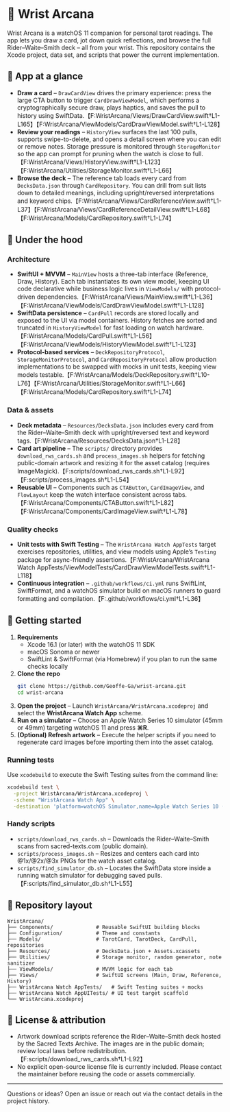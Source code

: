 # 🔮 Wrist Arcana

Wrist Arcana is a watchOS 11 companion for personal tarot readings. The app lets you draw a card, jot down quick reflections, and browse the full Rider–Waite–Smith deck – all from your wrist. This repository contains the Xcode project, data set, and scripts that power the current implementation.

## 📱 App at a glance

- **Draw a card** – `DrawCardView` drives the primary experience: press the large CTA button to trigger `CardDrawViewModel`, which performs a cryptographically secure draw, plays haptics, and saves the pull to history using SwiftData.【F:WristArcana/Views/DrawCardView.swift†L1-L165】【F:WristArcana/ViewModels/CardDrawViewModel.swift†L1-L128】
- **Review your readings** – `HistoryView` surfaces the last 100 pulls, supports swipe-to-delete, and opens a detail screen where you can edit or remove notes. Storage pressure is monitored through `StorageMonitor` so the app can prompt for pruning when the watch is close to full.【F:WristArcana/Views/HistoryView.swift†L1-L123】【F:WristArcana/Utilities/StorageMonitor.swift†L1-L66】
- **Browse the deck** – The reference tab loads every card from `DecksData.json` through `CardRepository`. You can drill from suit lists down to detailed meanings, including upright/reversed interpretations and keyword chips.【F:WristArcana/Views/CardReferenceView.swift†L1-L37】【F:WristArcana/Views/CardReferenceDetailView.swift†L1-L68】【F:WristArcana/Models/CardRepository.swift†L1-L74】

## 🧠 Under the hood

### Architecture

- **SwiftUI + MVVM** – `MainView` hosts a three-tab interface (Reference, Draw, History). Each tab instantiates its own view model, keeping UI code declarative while business logic lives in `ViewModels/` with protocol-driven dependencies.【F:WristArcana/Views/MainView.swift†L1-L36】【F:WristArcana/ViewModels/CardDrawViewModel.swift†L1-L128】
- **SwiftData persistence** – `CardPull` records are stored locally and exposed to the UI via model containers. History fetches are sorted and truncated in `HistoryViewModel` for fast loading on watch hardware.【F:WristArcana/Models/CardPull.swift†L1-L56】【F:WristArcana/ViewModels/HistoryViewModel.swift†L1-L123】
- **Protocol-based services** – `DeckRepositoryProtocol`, `StorageMonitorProtocol`, and `CardRepositoryProtocol` allow production implementations to be swapped with mocks in unit tests, keeping view models testable.【F:WristArcana/Models/DeckRepository.swift†L10-L76】【F:WristArcana/Utilities/StorageMonitor.swift†L1-L66】【F:WristArcana/Models/CardRepository.swift†L1-L74】

### Data & assets

- **Deck metadata** – `Resources/DecksData.json` includes every card from the Rider–Waite–Smith deck with upright/reversed text and keyword tags.【F:WristArcana/Resources/DecksData.json†L1-L28】
- **Card art pipeline** – The `scripts/` directory provides `download_rws_cards.sh` and `process_images.sh` helpers for fetching public-domain artwork and resizing it for the asset catalog (requires ImageMagick).【F:scripts/download_rws_cards.sh†L1-L92】【F:scripts/process_images.sh†L1-L54】
- **Reusable UI** – Components such as `CTAButton`, `CardImageView`, and `FlowLayout` keep the watch interface consistent across tabs.【F:WristArcana/Components/CTAButton.swift†L1-L82】【F:WristArcana/Components/CardImageView.swift†L1-L78】

### Quality checks

- **Unit tests with Swift Testing** – The `WristArcana Watch AppTests` target exercises repositories, utilities, and view models using Apple’s `Testing` package for async-friendly assertions.【F:WristArcana/WristArcana Watch AppTests/ViewModelTests/CardDrawViewModelTests.swift†L1-L118】
- **Continuous integration** – `.github/workflows/ci.yml` runs SwiftLint, SwiftFormat, and a watchOS simulator build on macOS runners to guard formatting and compilation.【F:.github/workflows/ci.yml†L1-L36】

## 🚀 Getting started

1. **Requirements**
   - Xcode 16.1 (or later) with the watchOS 11 SDK
   - macOS Sonoma or newer
   - SwiftLint & SwiftFormat (via Homebrew) if you plan to run the same checks locally
2. **Clone the repo**
   ```bash
   git clone https://github.com/Geoffe-Ga/wrist-arcana.git
   cd wrist-arcana
   ```
3. **Open the project** – Launch `WristArcana/WristArcana.xcodeproj` and select the **WristArcana Watch App** scheme.
4. **Run on a simulator** – Choose an Apple Watch Series 10 simulator (45mm or 49mm) targeting watchOS 11 and press **⌘R**.
5. **(Optional) Refresh artwork** – Execute the helper scripts if you need to regenerate card images before importing them into the asset catalog.

### Running tests

Use `xcodebuild` to execute the Swift Testing suites from the command line:

```bash
xcodebuild test \
  -project WristArcana/WristArcana.xcodeproj \
  -scheme "WristArcana Watch App" \
  -destination 'platform=watchOS Simulator,name=Apple Watch Series 10 (46mm)'
```

### Handy scripts

- `scripts/download_rws_cards.sh` – Downloads the Rider–Waite–Smith scans from sacred-texts.com (public domain).
- `scripts/process_images.sh` – Resizes and centers each card into @1x/@2x/@3x PNGs for the watch asset catalog.
- `scripts/find_simulator_db.sh` – Locates the SwiftData store inside a running watch simulator for debugging saved pulls.【F:scripts/find_simulator_db.sh†L1-L55】

## 📁 Repository layout

```
WristArcana/
├── Components/              # Reusable SwiftUI building blocks
├── Configuration/           # Theme and constants
├── Models/                  # TarotCard, TarotDeck, CardPull, repositories
├── Resources/               # DecksData.json + Assets.xcassets
├── Utilities/               # Storage monitor, random generator, note sanitizer
├── ViewModels/              # MVVM logic for each tab
├── Views/                   # SwiftUI screens (Main, Draw, Reference, History)
├── WristArcana Watch AppTests/   # Swift Testing suites + mocks
├── WristArcana Watch AppUITests/ # UI test target scaffold
└── WristArcana.xcodeproj
```

## 📜 License & attribution

- Artwork download scripts reference the Rider–Waite–Smith deck hosted by the Sacred Texts Archive. The images are in the public domain; review local laws before redistribution.【F:scripts/download_rws_cards.sh†L1-L92】
- No explicit open-source license file is currently included. Please contact the maintainer before reusing the code or assets commercially.

---

Questions or ideas? Open an issue or reach out via the contact details in the project history.
